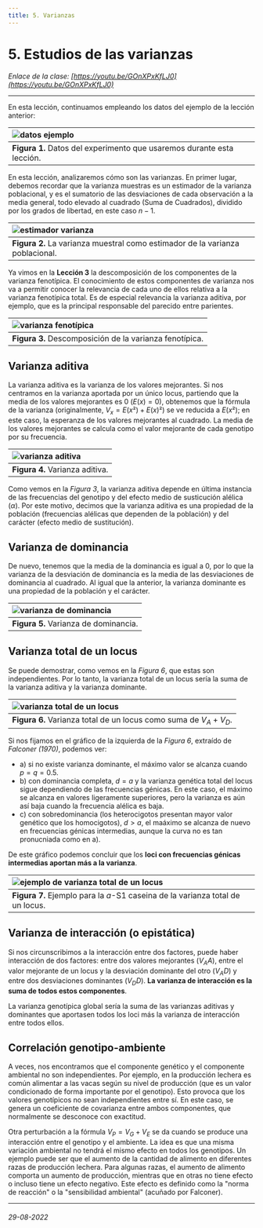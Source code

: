 ```yaml
---
title: 5. Varianzas
---
```


# 5. Estudios de las varianzas

*Enlace de la clase: [https://youtu.be/GOnXPxKfLJ0](https://youtu.be/GOnXPxKfLJ0)*

---

En esta lección, continuamos empleando los datos del ejemplo de la lección anterior:

| ![datos ejemplo](img/clase4_datos_ejemplo.png) |
| :-- |
| **Figura 1.** Datos del experimento que usaremos durante esta lección. | 

En esta lección, analizaremos cómo son las varianzas. En primer lugar, debemos recordar que la varianza muestras es un estimador de la varianza poblacional, y es el sumatorio de las desviaciones de cada observación a la media general, todo elevado al cuadrado (Suma de Cuadrados), dividido por los grados de libertad, en este caso $n-1$. 

| ![estimador varianza](img/clase5_varianza.png) |
| :-- |
| **Figura 2.** La varianza muestral como estimador de la varianza poblacional. | 

Ya vimos en la **Lección 3** la descomposición de los componentes de la varianza fenotípica. El conocimiento de estos componentes de varianza nos va a permitir conocer la relevancia de cada uno de ellos relativa a la varianza fenotípica total. Es de especial relevancia la varianza aditiva, por ejemplo, que es la principal responsable del parecido entre parientes. 

| ![varianza fenotípica](img/clase5_varianza-fenotipica.png) |
| :-- |
| **Figura 3.** Descomposición de la varianza fenotípica. | 


## Varianza aditiva

La varianza aditiva es la varianza de los valores mejorantes. Si nos centramos en la varianza aportada por un único locus, partiendo que la media de los valores mejorantes es 0 ($E(x)=0$), obtenemos que la fórmula de la varianza (originalmente, $V_x = E(x²) + E(x)²$) se ve reducida a $E(x²)$; en este caso, la esperanza de los valores mejorantes al cuadrado. La media de los valores mejorantes se calcula como el valor mejorante de cada genotipo por su frecuencia. 

| ![varianza aditiva](img/clase5_varianza-aditiva.png) |
| :-- |
| **Figura 4.** Varianza aditiva. | 

Como vemos en la *Figura 3*, la varianza aditiva depende en última instancia de las frecuencias del genotipo y del efecto medio de susticución alélica ($\alpha$). Por este motivo, decimos que la varianza aditiva es una propiedad de la población (frecuencias alélicas que dependen de la población) y del carácter (efecto medio de sustitución).


## Varianza de dominancia

De nuevo, tenemos que la media de la dominancia es igual a 0, por lo que la varianza de la desviación de dominancia es la media de las desviaciones de dominancia al cuadrado. Al igual que la anterior, la varianza dominante es una propiedad de la población y el carácter. 

| ![varianza de dominancia](img/clase5_varianza-dominancia.png) |
| :-- |
| **Figura 5.** Varianza de dominancia. |


## Varianza total de un locus

Se puede demostrar, como vemos en la *Figura 6*, que estas son independientes. Por lo tanto, la varianza total de un locus sería la suma de la varianza aditiva y la varianza dominante. 

| ![varianza total de un locus](img/clase5_varianza-total-locus.png) |
| :-- |
| **Figura 6.** Varianza total de un locus como suma de $V_A + V_D$. |

Si nos fijamos en el gráfico de la izquierda de la *Figura 6*, extraído de *Falconer (1970)*, podemos ver:

- a) si no existe varianza dominante, el máximo valor se alcanza cuando $p=q=0.5$. 
- b) con dominancia completa, $d=a$ y la varianza genética total del locus sigue dependiendo de las frecuencias génicas. En este caso, el máximo se alcanza en valores ligeramente superiores, pero la varianza es aún así baja cuando la frecuencia alélica es baja. 
- c) con sobredominancia (los heterocigotos presentan mayor valor genético que los homocigotos), $d>a$, el maáximo se alcanza de nuevo en frecuencias génicas intermedias, aunque la curva no es tan pronucniada como en a). 

De este gráfico podemos concluir que los **loci con frecuencias génicas intermedias aportan más a la varianza**.

| ![ejemplo de varianza total de un locus](img/clase5_varianza-total-ejemplo.png) |
| :-- |
| **Figura 7.** Ejemplo para la $a$-S1 caseina de la varianza total de un locus. |


## Varianza de interacción (o epistática)

Si nos circunscribimos a la interacción entre dos factores, puede haber interacción de dos factores: entre dos valores mejorantes ($V_AA$), entre el valor mejorante de un locus y la desviación dominante del otro ($V_AD$) y entre dos desviaciones dominantes ($V_DD$). **La varianza de interacción es la suma de todos estos componentes**.

La varianza genotípica global sería la suma de las varianzas aditivas y dominantes que aportasen todos los loci más la varianza de interacción entre todos ellos. 


## Correlación genotipo-ambiente

A veces, nos encontramos que el componente genético y el componente ambiental no son independientes. Por ejemplo, en la producción lechera es común alimentar a las vacas según su nivel de producción (que es un valor condicionado de forma importante por el genotipo). Esto provoca que los valores genotípicos no sean independientes entre sí. 
En este caso, se genera un coeficiente de covarianza entre ambos componentes, que normalmente se desconoce con exactitud. 

Otra perturbación a la fórmula $V_P = V_G + V_E$ se da cuando se produce una interacción entre el genotipo y el ambiente. La idea es que una misma variación ambiental no tendrá el mismo efecto en todos los genotipos. Un ejemplo puede ser que el aumento de la cantidad de alimento en diferentes razas de producción lechera. Para algunas razas, el aumento de alimento comporta un aumento de producción, mientras que en otras no tiene efecto o incluso tiene un efecto negativo. Este efecto es definido como la "norma de reacción" o la "sensibilidad ambiental" (acuñado por Falconer). 


---

###### 29-08-2022